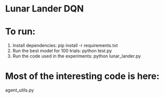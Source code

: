 # Lunar Lander DQN

# To run:

1. Install dependencies: pip install -r requirements.txt
2. Run the best model for 100 trials: python test.py
3. Run the code used in the experiments: python lunar_lander.py

# Most of the interesting code is here:
agent_utils.py

